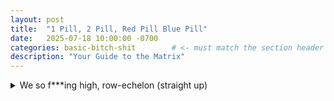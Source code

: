 ```yaml
---
layout: post
title:  "1 Pill, 2 Pill, Red Pill Blue Pill"
date:   2025-07-18 10:00:00 -0700
categories: basic-bitch-shit        # <- must match the section header
description: "Your Guide to the Matrix"
---
```

<div class="flashcard">
  <details>
    <summary>We so f***ing high, row-echelon (straight up)</summary>
    <div class="back">

      <details class="dropdown-block">
        <summary>Setup</summary>
        <div class="content">
          <ul>
            <li><b>Linear system</b> \(A\mathbf{x} = \mathbf{b}\)
              with \(A \in \mathbb{R}^{m \times n}\), \(\mathbf{x} \in \mathbb{R}^{n}\), \(\mathbf{b} \in \mathbb{R}^{m}\) (all column vectors).</li>
            <li><b>Augmented matrix</b></li>
          </ul>
          \[
          \begin{pmatrix}
          a_{11} & a_{12} & \dots & a_{1n} & \big| & b_{1}\\
          a_{21} & a_{22} & \dots & a_{2n} & \big| & b_{2}\\
          \vdots & \vdots & \ddots & \vdots & \big| & \vdots\\
          a_{m1} & a_{m2} & \dots & a_{mn} & \big| & b_{m}
          \end{pmatrix}
          \]
          <ul>
            <li><b>Triangular form</b>: all entries below the main diagonal are \(0\).</li>
          </ul>
        </div>
      </details>

      <details class="dropdown-block">
        <summary>Elementary row operations</summary>
        <div class="content">
          <ol>
            <li>Row swap \(R_i \leftrightarrow R_j\)</li>
            <li>Row scaling \(c\,R_i \;\to\; R_i\) (\(c \neq 0\))</li>
            <li>Row replacement \(c\,R_i + R_j \;\to\; R_j\)</li>
          </ol>
        </div>
      </details>

      <details class="dropdown-block">
        <summary>Gaussian-elimination (diagonal) procedure</summary>
        <div class="content">
          <ol>
            <li>Form the augmented matrix \([\!A\,|\,\mathbf{b}\!]\).</li>
            <li>Use elementary operations to create zeros below the diagonal.</li>
            <li>Read off equations and back-solve.</li>
          </ol>
          <small>
            <span class="define">pull out the zip?
              <span class="tooltip">
                <div style="max-width: 380px">
                  <p><b>Goal:</b> Solve the system by elementary row operations.</p>
          
                  <p><b>System</b></p>
                  \[
                  \begin{cases}
                  x + y = 3 \\
                  2x + 3y = 8
                  \end{cases}
                  \]
          
                  <p><b>Augmented matrix</b></p>
                  \[
                  \left[
                  \begin{array}{cc|c}
                  1 & 1 & 3 \\
                  2 & 3 & 8
                  \end{array}
                  \right]
                  \]
          
                  <ol style="margin-left:1.1rem">
                    <li><b>Make zeros below the first pivot.</b><br>
                      Row replacement \(R_2 \leftarrow R_2 - 2R_1\).
                      \[
                      \left[
                      \begin{array}{cc|c}
                      1 & 1 & 3 \\
                      0 & 1 & 2
                      \end{array}
                      \right]
                      \]
                    </li>
          
                    <li><b>Back-solve (upper-triangular reached).</b><br>
                      From row 2: \(y = 2\).<br>
                      From row 1: \(x + y = 3 \Rightarrow x = 1\).
                    </li>
          
                    <li><i>(Optional RREF cleanup.)</i><br>
                      Row replacement \(R_1 \leftarrow R_1 - R_2\).
                      \[
                      \left[
                      \begin{array}{cc|c}
                      1 & 0 & 1 \\
                      0 & 1 & 2
                      \end{array}
                      \right]
                      \]
                    </li>
                  </ol>
          
                  <p><b>Solution</b></p>
                  \[
                  (x,\,y) = (1,\,2).
                  \]
                </div>
              </span>
            </span>
          </small>
        </div>
      </details>

      <details class="dropdown-block">
        <summary>Solution counts (non-homogeneous)</summary>
        <div class="content">
          <ul>
            <li><b>No solution</b>: contradictory row \(0 = c\).</li>
            <li><b>Unique solution</b>: every variable determined.</li>
            <li><b>Infinitely many solutions</b>: at least one free variable, e.g.</li>
          </ul>
          \[
          (x_1, x_2, x_3) = (-t - 4,\; t - 1,\; t), \qquad t \in \mathbb{R}.
          \]
        </div>
      </details>

      <details class="dropdown-block">
        <summary>Homogeneous case \(A\mathbf{x} = \mathbf{0}\)</summary>
        <div class="content">
          <ul>
            <li>Always has the <b>trivial solution</b> \(\mathbf{x} = 0\).</li>
            <li>Otherwise the same "unique vs. infinite" dichotomy applies.</li>
          </ul>
        </div>
      </details>

      <details class="dropdown-block">
        <summary>Rectangular systems</summary>
        <div class="content">
          <ul>
            <li><b>Underdetermined</b> (\(m < n\)) — free variables ⇒ infinite parametric family.</li>
            <li><b>Overdetermined</b> (\(m > n\)) — may be inconsistent (contradictory row); if consistent, solve as usual.</li>
          </ul>
        </div>
      </details>

    </div>
  </details>
</div>



